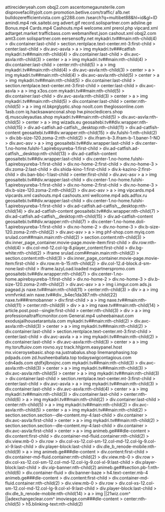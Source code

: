 attirecideryeah.com
obqj2.com
ascentomegaunsterile.com
disprovefacilityjolt.com
promotion.betlive.com/traffic/
a1b.net
bulldozerefficientvista.com
g2288.com
/search?q=multibet88&hl=id&gl=ID
amindi.mp4
rek.saitebi.org
advert.gif
record.solispartner.com
adsline.ge
Bonus.mp4
Cards.mp4
Cashouts.mp4
welcome.xml
prerol.php
vipcard.xml
adtarget.market
trafficbass.com
webmanifest.json
cashout.xml
obqj2.com
amt3.com
solispartner.com
eersensofty.net
mykadri.tv##main:nth-child(4) > div.container:last-child > section.rentplace.text-center.mt-3:first-child > center:last-child > div.avc-asvla > a > img
mykadri.tv###catfish
mykadri.tv##main:nth-child(4) > div.container:last-child > div.avc-asvla:nth-child(3) > center > a > img
mykadri.tv##main:nth-child(4) > div.container:last-child > center:nth-child(5) > a > img
mykadri.tv##main:nth-child(4) > div.avc-asvla:nth-child(3) > center > a > img
mykadri.tv##main:nth-child(4) > div.avc-asvla:nth-child(5) > center > a > img
mykadri.tv##main:nth-child(5) > div.container:last-child > section.rentplace.text-center.mt-3:first-child > center:last-child > div.avc-asvla > a > img
x3os.com
mykadri.tv##main:nth-child(5) > div.container:last-child > div.avc-asvla:nth-child(3) > center > a > img
mykadri.tv##main:nth-child(5) > div.container:last-child > center:nth-child(5) > a > img
nl.bkprglyptic.shop
noolt.com
theglossonline.com
1asb.com
iq.hacksawanconal.shop
hw.pinocledicers.shop
dj.musculeyautias.shop
mykadri.tv##main:nth-child(5) > div.avc-asvla:nth-child(5) > center > a > img
wizads.eu
geosaitebi.tv##div.wrapper:nth-child(15) > div.ad-catfish.ad-catfish__desktop:nth-child(11) > div.ad-catfish-content
geosaitebi.tv##div.wrapper:nth-child(15) > div.fulshi-1:nth-child(2) > div.bb-size-120.zoma-2:nth-child(2) > div.ifram-b-3.ifram-b-1.baner-1-NO > div.avc-asv > a > img
geosaitebi.tv##div.wrapper:last-child > div.center-1.no-home.fulshi-1.apirebsyureba-1:first-child > div.ad-catfish.ad-catfish__desktop:nth-child(13) > div.ad-catfish-content
geosaitebi.tv##div.wrapper:last-child > div.center-1.no-home.fulshi-1.apirebsyureba-1:first-child > div.no-home-2:first-child > div.no-home-3 > div.zoma-2:last-child > div.shida-kino-1:first-child > div.k-kazino-2:first-child > div.ban-bbc-1:last-child > center:first-child > div.avc-asv > a > img
geosaitebi.tv##div.wrapper:last-child > div.center-1.no-home.fulshi-1.apirebsyureba-1:first-child > div.no-home-2:first-child > div.no-home-3 > div.b-size-120.zoma-2:nth-child(2) > div.avc-asv > a > img
vipcards.mp4
vipcards.xml
cashouts.mp4
cashouts.xml
wellcome.mp4
ads.adfox.ru
geosaitebi.tv##div.wrapper:last-child > div.center-1.no-home.fulshi-1.apirebsyureba-1:first-child > div.ad-catfish.ad-catfish__desktop:nth-child(14) > div.ad-catfish-content
geosaitebi.tv##div.wrapper:nth-child(7) > div.ad-catfish.ad-catfish__desktop:nth-child(15) > div.ad-catfish-content
geosaitebi.tv##div.wrapper:nth-child(7) > div.center-1.no-home.doli-1.apirebsyureba-1:first-child > div.no-home-2 > div.no-home-3 > div.b-size-120.zoma-2:nth-child(2) > div.avc-asv > a > img
phf-shop.com
myiq.com
srulad.com##main.main:nth-child(2) > section.content:nth-child(3) > div.inner_page_container.movie-page.movie-item:first-child > div.row:nth-child(4) > div.col-md-12.col-lg-8.player_content:first-child > div.bg-white:nth-child(2) > iframe
srulad.com##main.main:nth-child(2) > section.content:nth-child(3) > div.inner_page_container.movie-page.movie-item:first-child > div.row.m-b-15:nth-child(2) > div.col-12.d-block.d-sm-none:last-child > iframe.lazyLoad.loaded
nvpartnerspromo.com
geosaitebi.tv##div.wrapper:nth-child(7) > div.center-1.no-home.apirebsyureba-1:first-child > div.no-home-2 > div.no-home-3 > div.b-size-120.zoma-2:nth-child(2) > div.avc-asv > a > img
i.imgur.com
ads.js
pagead.js
naxe.tv##main:nth-child(11) > center:nth-child(3) > div > a > img
vnmfvnkd.win
naxe.tv##div._b4ec1da387:nth-child(22)
naxe.tv###remobanner > div:first-child > a > img
naxe.tv##main:nth-child(11) > center:nth-child(9) > div > a > img
naxe.tv##main:nth-child(14) > article.post.post--single:first-child > center:nth-child(3) > div > a > img
professionaltrafficmonitor.com
General.mp4
usheebainaut.com
exodusjailhousetarantula.com
mykadri.tv##main:nth-child(2) > div.avc-asvla:nth-child(3) > center > a > img
mykadri.tv##main:nth-child(2) > div.container:last-child > section.rentplace.text-center.mt-3:first-child > center:last-child > div.avc-asvla > a > img
mykadri.tv##main:nth-child(2) > div.container:last-child > div.avc-asvla:nth-child(3) > center > a > img
my.toruftuiov.com
rovno.xyz
track.hhjprm.easypanel.host
mx.viceroysebasic.shop
na.justnabalus.shop
linemanphasing.top
pdpads.com
zd.husheenballata.top
todayswigcontagious.com
cdn4ads.com
qtdfxjlbnojnc.com
mykadri.tv##main:nth-child(3) > div.avc-asvla:nth-child(3) > center > a > img
mykadri.tv##main:nth-child(3) > div.avc-asvla:nth-child(5) > center > a > img
mykadri.tv##main:nth-child(3) > div.container:last-child > section.rentplace.text-center.mt-3:first-child > center:last-child > div.avc-asvla > a > img
mykadri.tv##main:nth-child(3) > div.container:last-child > div.avc-asvla:nth-child(4) > center > a > img
mykadri.tv##main:nth-child(3) > div.container:last-child > center:nth-child(6) > a > img
mykadri.tv##main:nth-child(2) > div.container:last-child > center:nth-child(5) > a > img
mykadri.tv##main:nth-child(2) > div.avc-asvla:nth-child(5) > center > a > img
mykadri.tv##main:nth-child(2) > section.section.section--dle-content.my-4:last-child > div.container > div.avc-asvla:first-child > center > a > img
mykadri.tv##main:nth-child(2) > section.section.section--dle-content.my-4:last-child > div.container > div.avc-asvla:first-child > center > a > img
animeb.ge###dle-content > div.content:first-child > div.container-md-fluid.container:nth-child(2) > div.view.mb-0 > div.row > div.col-xs-12.col-sm-12.col-md-12.col-lg-9.col-xl-9:last-child > div.player-block:last-child > div.dle_b_renode-mobile:nth-child(9) > a > img
animeb.ge###dle-content > div.content:first-child > div.container-md-fluid.container:nth-child(2) > div.view.mb-0 > div.row > div.col-xs-12.col-sm-12.col-md-12.col-lg-9.col-xl-9:last-child > div.player-block:last-child > div.vip-banner:nth-child(2)
animeb.ge##section.pb-1:nth-child(6) > div.container-fluid > div.banner-baze > h4.text-center.mb-4
animeb.ge###dle-content > div.content:first-child > div.container-md-fluid.container:nth-child(2) > div.view.mb-0 > div.row > div.col-xs-12.col-sm-12.col-md-12.col-lg-9.col-xl-9:last-child > div.player-block:last-child > div.dle_b_renode-mobile:nth-child(14) > a > img
||21wiz.com^
||adexchangeclear.com^
imoviesge.com###dle-content > center:nth-child(5) > h5.blinking-text:nth-child(2)
